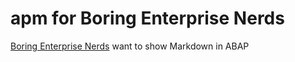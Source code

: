 # apm for Boring Enterprise Nerds

[Boring Enterprise Nerds](https://boringenterprisenerds.com) want to show Markdown in ABAP

